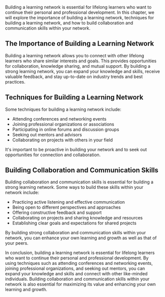 
Building a learning network is essential for lifelong learners who want to continue their personal and professional development. In this chapter, we will explore the importance of building a learning network, techniques for building a learning network, and how to build collaboration and communication skills within your network.

The Importance of Building a Learning Network
---------------------------------------------

Building a learning network allows you to connect with other lifelong learners who share similar interests and goals. This provides opportunities for collaboration, knowledge sharing, and mutual support. By building a strong learning network, you can expand your knowledge and skills, receive valuable feedback, and stay up-to-date on industry trends and best practices.

Techniques for Building a Learning Network
------------------------------------------

Some techniques for building a learning network include:

* Attending conferences and networking events
* Joining professional organizations or associations
* Participating in online forums and discussion groups
* Seeking out mentors and advisors
* Collaborating on projects with others in your field

It's important to be proactive in building your network and to seek out opportunities for connection and collaboration.

Building Collaboration and Communication Skills
-----------------------------------------------

Building collaboration and communication skills is essential for building a strong learning network. Some ways to build these skills within your network include:

* Practicing active listening and effective communication
* Being open to different perspectives and approaches
* Offering constructive feedback and support
* Collaborating on projects and sharing knowledge and resources
* Establishing clear goals and expectations for shared projects

By building strong collaboration and communication skills within your network, you can enhance your own learning and growth as well as that of your peers.

In conclusion, building a learning network is essential for lifelong learners who want to continue their personal and professional development. By using techniques such as attending conferences and networking events, joining professional organizations, and seeking out mentors, you can expand your knowledge and skills and connect with other like-minded individuals. Building collaboration and communication skills within your network is also essential for maximizing its value and enhancing your own learning and growth.
